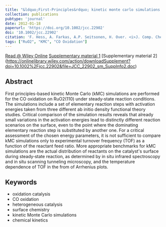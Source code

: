 ```yaml
---
title: "&ldquo;First-Principles&rdquo; kinetic monte carlo simulations revisited: CO oxidation over RuO<sub>2</sub>(110) "
collection: publications
pubtype: 'journal'
date: 2012-01-18
paperurl: 'https://doi.org/10.1002/jcc.22902'
doi: '10.1002/jcc.22902'
citation: 'F. Hess, A. Farkas, A.P. Seitsonen, H. Over. <i>J. Comp. Chem.</i> 33 (<b>2012</b>) 757-766.'
tags: ["RuO2", "KMC", "CO Oxidation"]
---
```


[Read @ Wiley Online](https://onlinelibrary.wiley.com/doi/abs/10.1002/jcc.22902) [Supplementary material 1](https://onlinelibrary.wiley.com/action/downloadSupplement?doi=10.1002%2Fjcc.22902&file=JCC_22902_sm_SuppInfo1.doc) [Supplementary material 2] (https://onlinelibrary.wiley.com/action/downloadSupplement?doi=10.1002%2Fjcc.22902&file=JCC_22902_sm_SuppInfo2.doc)

Abstract
--------
First principles-based kinetic Monte Carlo (kMC) simulations are performed for the CO oxidation on RuO2(110) under steady‐state reaction conditions. The simulations include a set of elementary reaction steps with activation energies taken from three different ab initio density functional theory studies. Critical comparison of the simulation results reveals that already small variations in the activation energies lead to distinctly different reaction scenarios on the surface, even to the point where the dominating elementary reaction step is substituted by another one. For a critical assessment of the chosen energy parameters, it is not sufficient to compare kMC simulations only to experimental turnover frequency (TOF) as a function of the reactant feed ratio. More appropriate benchmarks for kMC simulations are the actual distribution of reactants on the catalyst's surface during steady‐state reaction, as determined by in situ infrared spectroscopy and in situ scanning tunneling microscopy, and the temperature dependence of TOF in the from of Arrhenius plots. 

Keywords
--------
* oxidation catalysis
* CO oxidation
* heterogeneous catalysis
* surface chemistry
* kinetic Monte Carlo simulations
* chemical kinetics

